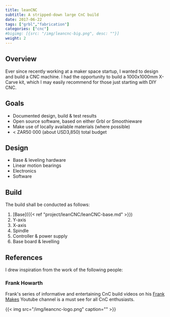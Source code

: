 ```yaml
---
title: leanCNC
subtitle: A stripped-down large CnC build
date: 2017-06-22
tags: ["grbl","fabrication"]
categories: ["cnc"]
#bigimg: [{src: "/img/leancnc-big.png", desc: ""}]
weight: 2
---
```


## Overview
Ever since recently working at a maker space startup, I wanted to design and build a CNC machine. I had the opportunity
to build a 1000x1000mm X-Carve kit, which I may easily recommend for those just starting with DIY CNC.

<!--more-->

## Goals

- Documented design, build & test results
- Open source software, based on either Grbl or Smoothieware
- Make use of locally available materials (where possible)
- < ZAR50 000 (about USD3,850) total budget

## Design

- Base & leveling hardware
- Linear motion bearings
- Electronics
- Software

## Build

The build shall be conducted as follows:

1. [Base]({{< ref "project/leanCNC/leanCNC-base.md" >}})
2. Y-axis
3. X-axis
4. Spindle
5. Controller & power supply
6. Base board & levelling

## References

I drew inspiration from the work of the following people:

### Frank Howarth
Frank's series of informative and entertaining CnC build videos on his 
[Frank Makes](https://www.youtube.com/playlist?list=PLZqh4Qx3PPHka0hxFPcKI475XsxOgrkJb)
Youtube channel is a must see for all CnC enthusiasts.



{{< img src="/img/leancnc-logo.png" caption="" >}}

